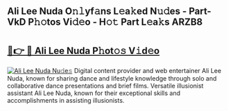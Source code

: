 ## Ali Lee Nuda O𝚗𝚕yf𝚊ns L𝚎a𝚔ed N𝚞𝚍es - Part-VkD P𝚑𝚘tos Vi𝚍𝚎o - H𝚘𝚝 Part L𝚎a𝚔s ARZB8

# <h2><a href="http://kf2spc4.oniu.top/?m=Ali+Lee+Nuda">🔗👉 🔴 Ali Lee Nuda P𝚑ot𝚘𝚜 V𝚒d𝚎o</a></h2>

[![Ali Lee Nuda Nu𝚍e𝚜](https://i.imgur.com/0qMVB7G.gif)](http://kf2spc4.oniu.top/?m=Ali+Lee+Nuda)
Digital content provider and web entertainer Ali Lee Nuda, known for sharing dance and lifestyle knowledge through solo and collaborative dance presentations and brief films. Versatile illusionist assistant Ali Lee Nuda, known for their exceptional skills and accomplishments in assisting illusionists.  
